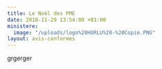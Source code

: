 ```yaml
---
title: Le Noël des PME
date: 2018-11-29 13:54:00 +01:00
ministere:
  image: "/uploads/logo%20HURLU%20-%20Copie.PNG"
layout: avis-conformes
---
```


grgerger